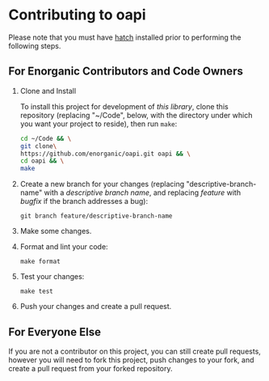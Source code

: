 # Contributing to oapi

Please note that you must have [hatch](https://hatch.pypa.io/latest/)
installed prior to performing the following steps.

## For Enorganic Contributors and Code Owners

1. Clone and Install

    To install this project for development of *this library*,
    clone this repository (replacing "~/Code", below, with the directory
    under which you want your project to reside), then run `make`:

    ```bash
    cd ~/Code && \
    git clone\
    https://github.com/enorganic/oapi.git oapi && \
    cd oapi && \
    make
    ```

2. Create a new branch for your changes (replacing "descriptive-branch-name"
    with a *descriptive branch name*, and replacing *feature* with *bugfix*
    if the branch addresses a bug):

    ```shell
    git branch feature/descriptive-branch-name
    ```

3. Make some changes.
4. Format and lint your code:

    ```shell
    make format
    ```

5. Test your changes:

    ```shell
    make test
    ```

6. Push your changes and create a pull request.

## For Everyone Else

If you are not a contributor on this project, you can still create pull
requests, however you will need to fork this project, push changes
to your fork, and create a pull request from your forked repository.
